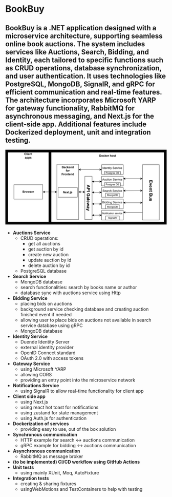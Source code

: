# **BookBuy**

## **BookBuy is a .NET application designed with a microservice architecture, supporting seamless online book auctions. The system includes services like Auctions, Search, Bidding, and Identity, each tailored to specific functions such as CRUD operations, database synchronization, and user authentication. It uses technologies like PostgreSQL, MongoDB, SignalR, and gRPC for efficient communication and real-time features. The architecture incorporates Microsoft YARP for gateway functionality, RabbitMQ for asynchronous messaging, and Next.js for the client-side app. Additional features include Dockerized deployment, unit and integration testing.**

![BookBuy architecture schema](images/BookBuy%20architecture%20schema.png "BookBuy architecture schema")

- **Auctions Service**
  - CRUD operations:
    - get all auctions
    - get auction by id
    - create new auction
    - update auction by id
    - delete auction by id
  - PostgreSQL database
- **Search Service**
  - MongoDB database
  - search functionalities: search by books name or author
  - database sync with auctions service using Http
- **Bidding Service**
  - placing bids on auctions
  - background service checking database and creating auction finished event if needed
  - allowing user to place bids on auctions not available in search service database using gRPC
  - MongoDB database
- **Identity Service**
  - Duende Identity Server
  - external identity provider
  - OpenID Connect standard
  - OAuth 2.0 with access tokens
- **Gateway Service**
  - using Microsoft YARP
  - allowing CORS
  - providing an entry point into the microservice network
- **Notifications Service**
  - using SignalR to allow real-time functionality for client app
- **Client side app**
  - using Next.js
  - using react hot toast for notifications
  - using zustand for state management
  - using Auth.js for authentication
- **Dockerization of services**
  - providing easy to use, out of the box solution
- **Synchronous communication**
  - HTTP example for search <-> auctions communication
  - gRPC example for bidding <-> auctions communication
- **Asynchronous communication**
  - RabbitMQ as message broker
- **(to be implemented) CI/CD workflow using GitHub Actions**
- **Unit tests**
  - using mainly XUnit, Moq, AutoFixture
- **Integration tests**
  - creating & sharing fixtures
  - usingWebMotions and TestContainers to help with testing
